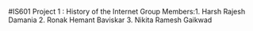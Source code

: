 #IS601 Project 1 : History of the Internet
Group Members:1. Harsh Rajesh Damania
              2. Ronak Hemant Baviskar
               3. Nikita Ramesh Gaikwad
